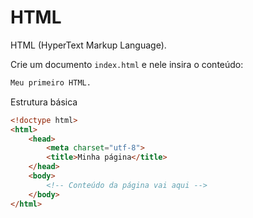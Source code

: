 HTML
==========

HTML (HyperText Markup Language).

Crie um documento `index.html` e nele insira o conteúdo:

```html
Meu primeiro HTML.
```


Estrutura básica

```html
<!doctype html>
<html>
    <head>
        <meta charset="utf-8">
        <title>Minha página</title>
    </head>
    <body>
        <!-- Conteúdo da página vai aqui -->
    </body>
</html>
```
